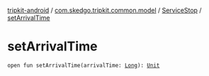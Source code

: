 [tripkit-android](../../index.md) / [com.skedgo.tripkit.common.model](../index.md) / [ServiceStop](index.md) / [setArrivalTime](./set-arrival-time.md)

# setArrivalTime

`open fun setArrivalTime(arrivalTime: `[`Long`](https://kotlinlang.org/api/latest/jvm/stdlib/kotlin/-long/index.html)`): `[`Unit`](https://kotlinlang.org/api/latest/jvm/stdlib/kotlin/-unit/index.html)